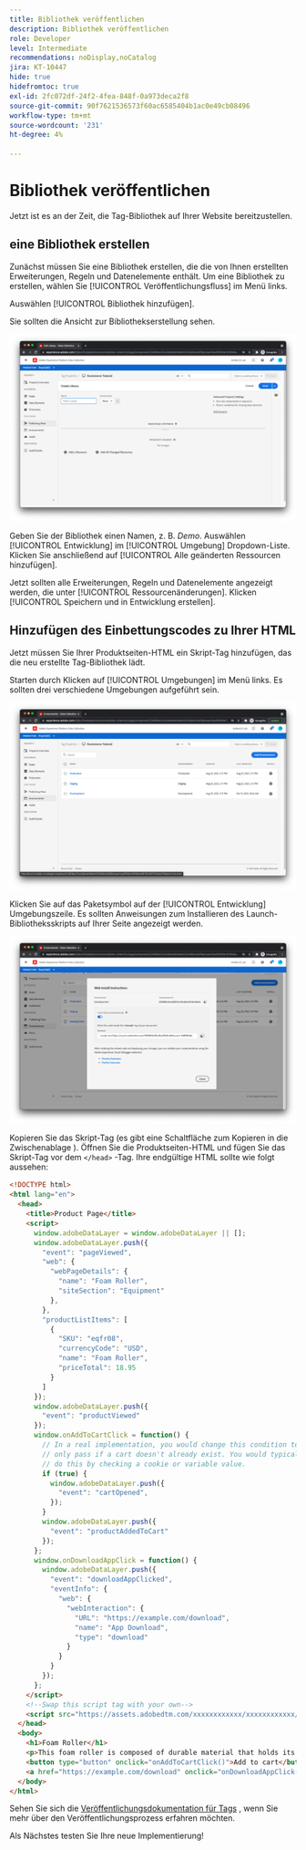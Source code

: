 ```yaml
---
title: Bibliothek veröffentlichen
description: Bibliothek veröffentlichen
role: Developer
level: Intermediate
recommendations: noDisplay,noCatalog
jira: KT-10447
hide: true
hidefromtoc: true
exl-id: 2fc072df-24f2-4fea-848f-0a973deca2f8
source-git-commit: 90f7621536573f60ac6585404b1ac0e49cb08496
workflow-type: tm+mt
source-wordcount: '231'
ht-degree: 4%

---
```


# Bibliothek veröffentlichen

Jetzt ist es an der Zeit, die Tag-Bibliothek auf Ihrer Website bereitzustellen.

## eine Bibliothek erstellen

Zunächst müssen Sie eine Bibliothek erstellen, die die von Ihnen erstellten Erweiterungen, Regeln und Datenelemente enthält. Um eine Bibliothek zu erstellen, wählen Sie [!UICONTROL Veröffentlichungsfluss] im Menü links.

Auswählen [!UICONTROL Bibliothek hinzufügen].

Sie sollten die Ansicht zur Bibliothekserstellung sehen.

![Tag-Bibliothek erstellen](../../../assets/implementation-strategy/tags-library-creation.png)

Geben Sie der Bibliothek einen Namen, z. B. _Demo_. Auswählen [!UICONTROL Entwicklung] im [!UICONTROL Umgebung] Dropdown-Liste. Klicken Sie anschließend auf [!UICONTROL Alle geänderten Ressourcen hinzufügen].

Jetzt sollten alle Erweiterungen, Regeln und Datenelemente angezeigt werden, die unter [!UICONTROL Ressourcenänderungen]. Klicken [!UICONTROL Speichern und in Entwicklung erstellen].

## Hinzufügen des Einbettungscodes zu Ihrer HTML

Jetzt müssen Sie Ihrer Produktseiten-HTML ein Skript-Tag hinzufügen, das die neu erstellte Tag-Bibliothek lädt.

Starten durch Klicken auf [!UICONTROL Umgebungen] im Menü links. Es sollten drei verschiedene Umgebungen aufgeführt sein.

![Tags-Umgebungen](../../../assets/implementation-strategy/tags-environments.png)

Klicken Sie auf das Paketsymbol auf der [!UICONTROL Entwicklung] Umgebungszeile. Es sollten Anweisungen zum Installieren des Launch-Bibliotheksskripts auf Ihrer Seite angezeigt werden.

![Installationsanweisungen für Tags](../../../assets/implementation-strategy/tags-installation-instructions.png)

Kopieren Sie das Skript-Tag (es gibt eine Schaltfläche zum Kopieren in die Zwischenablage ). Öffnen Sie die Produktseiten-HTML und fügen Sie das Skript-Tag vor dem `</head>` -Tag. Ihre endgültige HTML sollte wie folgt aussehen:

```html
<!DOCTYPE html>
<html lang="en">
  <head>
    <title>Product Page</title>
    <script>
      window.adobeDataLayer = window.adobeDataLayer || [];
      window.adobeDataLayer.push({
        "event": "pageViewed",
        "web": {
          "webPageDetails": {
            "name": "Foam Roller",
            "siteSection": "Equipment"
          },
        },
        "productListItems": [
          {
            "SKU": "eqfr08",
            "currencyCode": "USD",
            "name": "Foam Roller",
            "priceTotal": 18.95
          }
        ]
      });
      window.adobeDataLayer.push({
        "event": "productViewed"
      });
      window.onAddToCartClick = function() {
        // In a real implementation, you would change this condition to 
        // only pass if a cart doesn't already exist. You would typically 
        // do this by checking a cookie or variable value.
        if (true) {
          window.adobeDataLayer.push({
            "event": "cartOpened",
          });
        }
        window.adobeDataLayer.push({
          "event": "productAddedToCart"
        });
      };
      window.onDownloadAppClick = function() {
        window.adobeDataLayer.push({
          "event": "downloadAppClicked",
          "eventInfo": {
            "web": {
              "webInteraction": {
                "URL": "https://example.com/download",
                "name": "App Download",
                "type": "download"
              }
            }
          }
        });
      };
    </script>
    <!--Swap this script tag with your own-->
    <script src="https://assets.adobedtm.com/xxxxxxxxxxxx/xxxxxxxxxxxx/launch-xxxxxxxxxxxx-development.min.js" async></script>
  </head>
  <body>
    <h1>Foam Roller</h1>
    <p>This foam roller is composed of durable material that holds its shape and delivers deep tissue therapy. Purchase now for only $18.95!</p>
    <button type="button" onclick="onAddToCartClick()">Add to cart</button>
    <a href="https://example.com/download" onclick="onDownloadAppClick()">Download the app</a>
  </body>
</html>
```

Sehen Sie sich die [Veröffentlichungsdokumentation für Tags](https://experienceleague.adobe.com/docs/experience-platform/tags/publish/overview.html?lang=de) , wenn Sie mehr über den Veröffentlichungsprozess erfahren möchten.

Als Nächstes testen Sie Ihre neue Implementierung!
